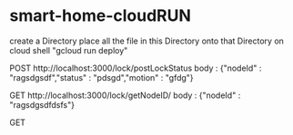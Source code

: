 # smart-home-cloudRUN

create a Directory
place all the file in this Directory onto that Directory on cloud shell
"gcloud run deploy"

POST
http://localhost:3000/lock/postLockStatus
body : {"nodeId" : "ragsdgsdf","status" : "pdsgd","motion" : "gfdg"}

GET
http://localhost:3000/lock/getNodeID/
body : {"nodeId" : "ragsdgsdfdsfs"}

GET
